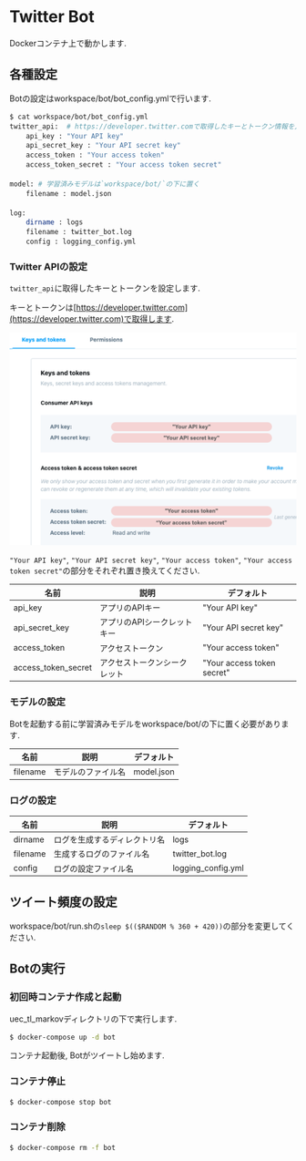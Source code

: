 # Twitter Bot

Dockerコンテナ上で動かします.

## 各種設定

Botの設定はworkspace/bot/bot_config.ymlで行います.

```bash
$ cat workspace/bot/bot_config.yml
twitter_api:  # https://developer.twitter.comで取得したキーとトークン情報を入れる
    api_key : "Your API key"
    api_secret_key : "Your API secret key"
    access_token : "Your access token"
    access_token_secret : "Your access token secret"

model: # 学習済みモデルは`workspace/bot/`の下に置く
    filename : model.json

log:
    dirname : logs
    filename : twitter_bot.log
    config : logging_config.yml
```

### Twitter APIの設定

`twitter_api`に取得したキーとトークンを設定します.

キーとトークンは[https://developer.twitter.com](https://developer.twitter.com)で取得します.

![Twitter Developers Keys and tokens(最終閲覧日20/09/21)](images/twitter_developers_keys_and_tokens.png)

`"Your API key"`, `"Your API secret key"`, `"Your access token"`, `"Your access token secret"`の部分をそれぞれ置き換えてください.

|名前|説明|デフォルト|
|---|---|---|
|api\_key|アプリのAPIキー|"Your API key"|
|api\_secret\_key|アプリのAPIシークレットキー|"Your API secret key"|
|access\_token|アクセストークン|"Your access token"|
|access\_token_secret|アクセストークンシークレット|"Your access token secret"|

### モデルの設定

Botを起動する前に学習済みモデルをworkspace/bot/の下に置く必要があります.

|名前|説明|デフォルト|
|---|---|---|
|filename|モデルのファイル名|model.json|

### ログの設定

|名前|説明|デフォルト|
|---|---|---|
|dirname|ログを生成するディレクトリ名|logs|
|filename|生成するログのファイル名|twitter_bot.log|
|config|ログの設定ファイル名|logging_config.yml|


## ツイート頻度の設定

workspace/bot/run.shの`sleep $(($RANDOM % 360 + 420))`の部分を変更してください.

## Botの実行

### 初回時コンテナ作成と起動

uec\_tl\_markovディレクトリの下で実行します.

```bash
$ docker-compose up -d bot
```

コンテナ起動後, Botがツイートし始めます.

### コンテナ停止

```bash
$ docker-compose stop bot
```

### コンテナ削除

```bash
$ docker-compose rm -f bot
```
